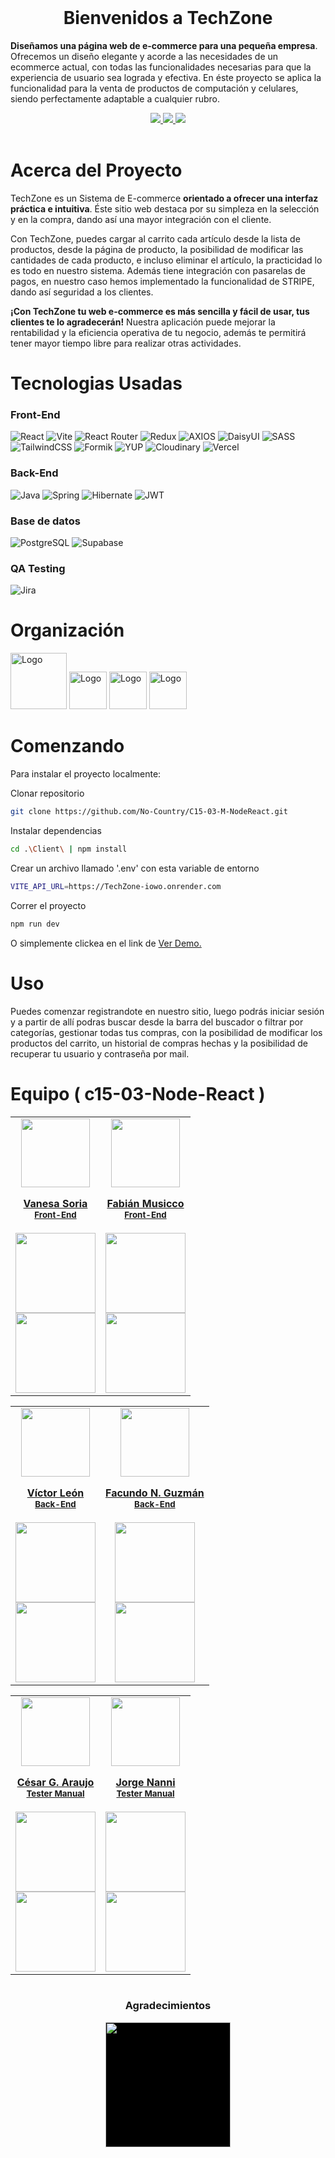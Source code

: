 <div>

<!-- PROJECT LOGO -->
<br />
  <div align='center'>
  <a href="https://github.com/No-Country/C15-03-M-NodeReact" target="_blank">
   <!-- <img src="" alt="Banner"-->
  </a>
<h1>Bienvenidos a TechZone</h1></div>
<div>
  <p>
    <strong>Diseñamos una página web de e-commerce para una pequeña empresa</strong>. Ofrecemos un diseño elegante y acorde a las necesidades de un ecommerce actual, con todas las funcionalidades necesarias para que la experiencia de usuario sea lograda y efectiva. En éste proyecto se aplica la funcionalidad para la venta de productos de computación y celulares, siendo perfectamente adaptable a cualquier rubro.
  </p>
    <div align='center'>
    <a href="https://nocountry-vite.vercel.app/"
     target="_blank">
          <img  src="https://img.shields.io/badge/VER_DEMO-3378FF?style=for-the-badge&logo=vercel&logoColor=%23343B4E"/>
       </a>
       <a href="https://www.figma.com/file/" target="_blank">
          <img  src="https://img.shields.io/badge/VER_DISE%C3%91O-3378FF?style=for-the-badge&logo=figma&logoColor=%23343B4E"/>
      </a>
      <a href="https://github.com/No-Country/C15-03-M-NodeReact/issues" 
      target="_blank">
          <img  src="https://img.shields.io/badge/REPORTAR_BUG-343B4E?style=for-the-badge"/>
      </a>
      </div>
</div>
<!-- ABOUT THE PROJECT -->
<br>
<h1> 
<!--img src="" width="18px"-->
Acerca del Proyecto
</h1>

TechZone es un Sistema de E-commerce <b>orientado a ofrecer una interfaz práctica e intuitiva</b>. Éste sitio web destaca por su simpleza en la selección y en la compra, dando así una mayor integración con el cliente.</br>

Con TechZone, puedes cargar al carrito cada artículo desde la lista de productos, desde la página de producto, la posibilidad de modificar las cantidades de cada producto, e incluso eliminar el artículo, la practicidad lo es todo en nuestro sistema. Además tiene integración con pasarelas de pagos, en nuestro caso hemos implementado la funcionalidad de STRIPE, dando así seguridad a los clientes.</br>

<strong>¡Con TechZone tu web e-commerce es más sencilla y fácil de usar, tus clientes te lo agradecerán!</strong>
Nuestra aplicación puede mejorar la rentabilidad y la eficiencia operativa de tu negocio, además te permitirá tener mayor tiempo libre para realizar otras actividades.

<h1> Tecnologias Usadas
</h1>
<h3>Front-End</h3>

![React](https://img.shields.io/static/v1?style=for-the-badge&message=React&color=222222&logo=React&logoColor=61DAFB&label=)
![Vite](https://img.shields.io/badge/vite-%23646CFF.svg?style=for-the-badge&logo=vite&logoColor=white)
![React Router](https://img.shields.io/badge/React_Router-CA4245?style=for-the-badge&logo=react-router&logoColor=white)
![Redux](https://img.shields.io/badge/redux-%23593d88.svg?style=for-the-badge&logo=redux&logoColor=white)
![AXIOS](https://img.shields.io/badge/AXIOS-%235A29E4?style=for-the-badge&logo=axios)
![DaisyUI](https://img.shields.io/badge/daisyui-5A0EF8?style=for-the-badge&logo=daisyui&logoColor=white)
![SASS](https://img.shields.io/badge/SASS-hotpink.svg?style=for-the-badge&logo=SASS&logoColor=white)
![TailwindCSS](https://img.shields.io/badge/tailwindcss-%2338B2AC.svg?style=for-the-badge&logo=tailwind-css&logoColor=white)
![Formik](https://img.shields.io/badge/FORMIK-172B4D?style=for-the-badge)
![YUP](https://img.shields.io/badge/YUP-000?style=for-the-badge)
![Cloudinary](https://img.shields.io/badge/cloudinary-3448C5?style=for-the-badge)
![Vercel](https://img.shields.io/static/v1?style=for-the-badge&message=Vercel&color=000000&logo=Vercel&logoColor=FFFFFF&label=)

<h3>Back-End</h3>

![Java](https://img.shields.io/badge/Java-%2523ED8B00.svg?style=for-the-badge&logo=oracle&logoColor=red&color=white)
![Spring](https://img.shields.io/badge/spring-%236DB33F.svg?style=for-the-badge&logo=spring&logoColor=white)
![Hibernate](https://img.shields.io/badge/Hibernate-59666C?style=for-the-badge&logo=Hibernate&logoColor=white)
![JWT](https://img.shields.io/badge/JWT-black?style=for-the-badge&logo=JSON%20web%20tokens)

<!-- ![Fly.io](https://img.shields.io/badge/Fly.io-000?style=for-the-badge&color=6F43E8) -->

<!--
![Railway](https://img.shields.io/badge/Railway-000?style=for-the-badge&logo=railway&logoColor=white&labelColor=black&color=black)
 -->

<h3>Base de datos</h3>

![PostgreSQL](https://img.shields.io/static/v1?style=for-the-badge&message=PostgreSQL&color=4169E1&logo=PostgreSQL&logoColor=FFFFFF&label=)
![Supabase](https://img.shields.io/badge/Supabase-3ECF8E?style=for-the-badge&logo=supabase&logoColor=white)

<h3>QA Testing</h3>

![Jira](https://img.shields.io/badge/Jira-FFF?style=for-the-badge&logo=jira&logoColor=blue)

<!-- Organización -->
<h1> Organización
</h1>
  <img src="https://cdn.jsdelivr.net/gh/devicons/devicon/icons/trello/trello-plain-wordmark.svg" alt="Logo" width="90" height="90">
  <img src="https://cdn.jsdelivr.net/gh/devicons/devicon/icons/figma/figma-original.svg" alt="Logo" width="60" height="60">
  <img src="https://cdn.jsdelivr.net/gh/devicons/devicon/icons/slack/slack-original.svg" alt="Logo" width="60" height="60">
<img src="https://img.icons8.com/color/480/discord-new-logo.png" alt="Logo" width="60" height="60">

<!-- GETTING STARTED -->
<h1> Comenzando
</h1>

Para instalar el proyecto localmente:

Clonar repositorio

```sh
git clone https://github.com/No-Country/C15-03-M-NodeReact.git
```

Instalar dependencias

```sh
cd .\Client\ | npm install
```

Crear un archivo llamado '.env' con esta variable de entorno

<!-- ```sh
VITE_API_URL=https://TechZone.fly.dev
``` -->

```sh
VITE_API_URL=https://TechZone-iowo.onrender.com
```

Correr el proyecto

```sh
npm run dev
```

O simplemente clickea en el link de
<a href="https://nocountry-vite.vercel.app/" target="_blank">Ver Demo.</a>

<!-- USAGE EXAMPLES -->
<h1> Uso
</h1>

Puedes comenzar registrandote en nuestro sitio, luego podrás iniciar sesión y a partir de allí podras buscar desde la barra del buscador o filtrar por categorías, gestionar todas tus compras, con la posibilidad de modificar los productos del carrito, un historial de compras hechas y la posibilidad de recuperar tu usuario y contraseña por mail.

<!-- TEAMS -->

<h1> Equipo ( c15-03-Node-React )
</h1>

<table align='center'>
  <tr>
    <td align='center'>
      <div >
        <a href="https://github.com/Vane-SDev" target="_blank" rel="author">
          <img width="110" src="https://avatars.githubusercontent.com/u/106666059?v=4"/>
        </a>
        <a href="https://github.com/Vane-SDev" target="_blank" rel="author">
          <h4 style="margin-top: 1rem;">Vanesa Soria</br><small>Front-End</small></h4>
        </a>
        <div style='display: flex; flex-direction: column'>
        <a href="https://github.com/Vane-SDev" target="_blank">
          <img style='width:8rem' src="https://img.shields.io/static/v1?style=for-the-badge&message=GitHub&color=172B4D&logo=GitHub&logoColor=FFFFFF&label="/>
        </a>
        <a href="https://www.linkedin.com/in/soria-vanesa-webdesign/" target="_blank">
          <img style='width:8rem' src="https://img.shields.io/badge/linkedin%20-%230077B5.svg?&style=for-the-badge&logo=linkedin&logoColor=white"/>
        </a>
        </div>
      </div>
    </td>
    <td align='center'>
      <div >
        <a href="https://github.com/vlas-dev" target="_blank" rel="author">
          <img width="110" src="https://media.licdn.com/dms/image/D4D35AQF2TElXWZS2Cw/profile-framedphoto-shrink_200_200/0/1690675161099?e=1703210400&v=beta&t=JwIKA1qIi2mP2807SmoHbGjC_yXzc_t5JgQ4MPPeKsw"/>
        </a>
        <a href="https://github.com/vlas-dev" target="_blank" rel="author">
          <h4 style="margin-top: 1rem;">Fabián Musicco</br><small>Front-End</small></h4>
        </a>
        <div style='display: flex; flex-direction: column'>
        <a href="https://github.com/vlas-dev" target="_blank">
          <img style='width:8rem' src="https://img.shields.io/static/v1?style=for-the-badge&message=GitHub&color=172B4D&logo=GitHub&logoColor=FFFFFF&label="/>
        </a>
        <a href="https://www.linkedin.com/in/fabi%C3%A1n-musicco-a164231b4/" target="_blank">
          <img style='width:8rem' src="https://img.shields.io/badge/linkedin%20-%230077B5.svg?&style=for-the-badge&logo=linkedin&logoColor=white"/>
        </a>
        </div>
      </div>
    </td>
  </tr>
  </table>
  <table align='center'>
<tr>
<td align='center'>
      <div >
        <a href="https://github.com/Kohler98" target="_blank" rel="author">
          <img width="110" src="https://media.licdn.com/dms/image/D4D35AQFlc1Irhbdvbg/profile-framedphoto-shrink_200_200/0/1692688675714?e=1703210400&v=beta&t=CS1aKHF0Iib4OGXQOM6bHdV2XWb2b-hQr3tGxW8ooug"/>
        </a>
        <a href="https://github.com/Kohler98" target="_blank" rel="author">
          <h4 style="margin-top: 1rem;">Víctor León</br><small>Back-End</small></h4>
        </a>
        <div style='display: flex; flex-direction: column'>
        <a href="https://github.com/Kohler98" target="_blank">
          <img style='width:8rem' src="https://img.shields.io/static/v1?style=for-the-badge&message=GitHub&color=172B4D&logo=GitHub&logoColor=FFFFFF&label="/>
        </a>
        <a href="https://www.linkedin.com/in/victor-leon-fuentes-1963a8241" target="_blank">
          <img style='width:8rem' src="https://img.shields.io/badge/linkedin%20-%230077B5.svg?&style=for-the-badge&logo=linkedin&logoColor=white"/>
        </a>
        </div>
      </div>
    </td>
<td align='center'>
      <div >
        <a href="https://github.com/facundo000" target="_blank" rel="author">
          <img width="110" src="https://media.licdn.com/dms/image/D4D03AQFFKOnHQXfXAA/profile-displayphoto-shrink_200_200/0/1702333074344?e=1707955200&v=beta&t=BKkWMXOjgCm2hZkasks44H9OXcBlJFGGHJofKEI82wU"/>
        </a>
        <a href="https://github.com/facundo000" target="_blank" rel="author">
          <h4 style="margin-top: 1rem;">Facundo N. Guzmán</br><small>Back-End</small></h4>
        </a>
        <div style='display: flex; flex-direction: column'>
        <a href="https://github.com/facundo000" target="_blank">
          <img style='width:8rem' src="https://img.shields.io/static/v1?style=for-the-badge&message=GitHub&color=172B4D&logo=GitHub&logoColor=FFFFFF&label="/>
        </a>
        <a href="https://www.linkedin.com/in/facundo-nicolas-guzman-olariaga-b4516021a/" target="_blank">
          <img style='width:8rem' src="https://img.shields.io/badge/linkedin%20-%230077B5.svg?&style=for-the-badge&logo=linkedin&logoColor=white"/>
        </a>
        </div>
      </div>
    </td>
  
</tr>
</table>
<table align='center'>
  <tr>
<td align='center'>
      <div >
        <a href="https://github.com/CaesARG72" target="_blank" rel="author">
          <img width="110" src="https://media.licdn.com/dms/image/D4D35AQHRBvAIU3fDTA/profile-framedphoto-shrink_200_200/0/1675260803132?e=1703185200&v=beta&t=aQy-XU2c_3qgh2rM_2xvSHv4J75nTBfxQk3Y25FPJ_g"/>
        </a>
        <a href="https://github.com/CaesARG72" target="_blank" rel="author">
          <h4 style="margin-top: 1rem;">César G. Araujo</br><small>Tester Manual</small></h4>
        </a>
        <div style='display: flex; flex-direction: column; width: 100%'>
        <a href="https://github.com/CaesARG72" target="_blank">
          <img style='width:8rem' src="https://img.shields.io/static/v1?style=for-the-badge&message=GitHub&color=172B4D&logo=GitHub&logoColor=FFFFFF&label="/>
        </a>
        <a href="https://www.linkedin.com/in/c%C3%A9sar-g-araujo-5505166b/" target="_blank">
          <img style='width:8rem' src="https://img.shields.io/badge/linkedin%20-%230077B5.svg?&style=for-the-badge&logo=linkedin&logoColor=white"/>
        </a>
        </div>
      </div>
    </td>
    <td align='center'>
      <div >
        <a href="https://github.com/JorgeNanni" target="_blank" rel="author">
          <img width="110" src="https://media.licdn.com/dms/image/D4D35AQGkklcxyRy5gg/profile-framedphoto-shrink_200_200/0/1692901049117?e=1703185200&v=beta&t=Wl0F3hKEwsCMBedLJgFb9O35WPjsXJudZEf9N-hxUHU"/>
        </a>
        <a href="https://github.com/JorgeNanni" target="_blank" rel="author">
          <h4 style="margin-top: 1rem;">Jorge Nanni</br><small>Tester Manual</small></h4>
        </a>
        <div style='display: flex; flex-direction: column'>
        <a href="https://github.com/JorgeNanni" target="_blank">
          <img style='width:8rem' src="https://img.shields.io/static/v1?style=for-the-badge&message=GitHub&color=172B4D&logo=GitHub&logoColor=FFFFFF&label="/>
        </a>
        <a href="https://www.linkedin.com/in/jorge-nanni/" target="_blank">
          <img style='width:8rem' src="https://img.shields.io/badge/linkedin%20-%230077B5.svg?&style=for-the-badge&logo=linkedin&logoColor=white"/>
        </a>
        </div>
      </div>
    </td>
    </tr>
</table>

<!-- Video -->
<h1> 
</h1>


<!-- ACKNOWLEDGMENTS -->

<div align='center'>
<h3>Agradecimientos</h3>
  <a href="https://www.nocountry.tech/" target="_blank">
    <img style='background-color:black;' src="https://encrypted-tbn0.gstatic.com/images?q=tbn:ANd9GcQsukYB3HL90LSwYv_RIR2O2OlCV8Sbkx2eNHv8nRvOu8L16FxLQ0nPzY02wQ_BJOfQZw&usqp=CAU" width="200">
  </a>
</div>
